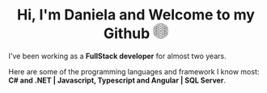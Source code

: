 <h1 align="center">Hi, I'm Daniela and Welcome to my Github   <img src="picture.jpg" height="30" width="30"/></h1>

I've been working as a **FullStack developer** for almost two years.

Here are some of the programming languages and framework I know most: **C# and .NET | Javascript, Typescript and Angular | SQL Server**.

